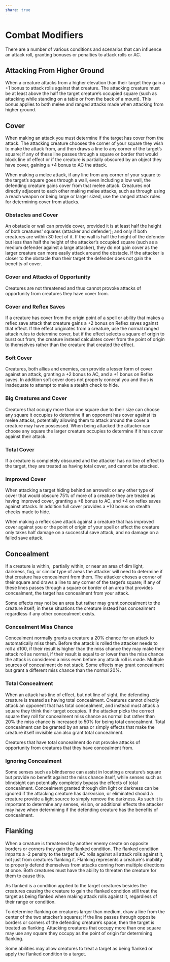 ```yaml
---
share: true
---
```

# Combat Modifiers
 
There are a number of various conditions and scenarios that can influence an attack roll, granting bonuses or penalties to attack rolls or AC.

## Attacking From Higher Ground

When a creature attacks from a higher elevation than their target they gain a +1 bonus to attack rolls against that creature. The attacking creature must be at least above the half the target creature’s occupied square (such as attacking while standing on a table or from the back of a mount). This bonus applies to both melee and ranged attacks made when attacking from higher ground.

## Cover

When making an attack you must determine if the target has cover from the attack. The attacking creature chooses the corner of your square they wish to make the attack from, and then draws a line to any corner of the target’s square; if any of these line passes through a square or border that would block line of effect or if the creature is partially obscured by an object they have cover, gaining a +4 bonus to AC the attack.

When making a melee attack, if any line from any corner of your square to the target’s square goes through a wall, even including a low wall, the defending creature gains cover from that melee attack. Creatures not directly adjacent to each other making melee attacks, such as through using a reach weapon or being large or larger sized, use the ranged attack rules for determining cover from attacks.

### Obstacles and Cover

An obstacle or wall can provide cover, provided it is at least half the height of both creatures' squares (attacker and defender); and only if both creatures are within 30 feet of it. If the wall is half the height of the defender but less than half the height of the attacker’s occupied square (such as a medium defender against a large attacker), they do not gain cover as the larger creature can more easily attack around the obstacle. If the attacker is closer to the obstacle than their target the defender does not gain the benefits of cover.

### Cover and Attacks of Opportunity

Creatures are not threatened and thus cannot provoke attacks of opportunity from creatures they have cover from.

### Cover and Reflex Saves

If a creature has cover from the origin point of a spell or ability that makes a reflex save attack that creature gains a +2 bonus on Reflex saves against that effect. If the effect originates from a creature, use the normal ranged attack rules to determine cover, but if the effect selects a square of origin to burst out from, the creature instead calculates cover from the point of origin to themselves rather than the creature that created the effect.

### Soft Cover

Creatures, both allies and enemies, can provide a lesser form of cover against an attack, granting a +2 bonus to AC, and a +1 bonus on Reflex saves. In addition soft cover does not properly conceal you and thus is inadequate to attempt to make a stealth check to hide.

### Big Creatures and Cover

Creatures that occupy more than one square due to their size can choose any square it occupies to determine if an opponent has cover against its melee attacks, potentially allowing them to attack around the cover a creature may have possessed. When being attacked the attacker can choose any square the larger creature occupies to determine if it has cover against their attack.

### Total Cover

If a creature is completely obscured and the attacker has no line of effect to the target, they are treated as having total cover, and cannot be attacked.

### Improved Cover

When attacking a target hiding behind an arrowslit or any other type of cover that would obscure 75% of more of a creature they are treated as having improved cover, granting a +8 bonus to AC, and +4 on reflex saves against attacks. In addition full cover provides a +10 bonus on stealth checks made to hide.

When making a reflex save attack against a creature that has improved cover against you or the point of origin of your spell or effect the creature only takes half damage on a successful save attack, and no damage on a failed save attack.

## Concealment

If a creature is within,  partially within, or near an area of dim light, darkness, fog, or similar type of areas the attacker will need to determine if that creature has concealment from them. The attacker choses a corner of their square and draws a line to any corner of the target’s square; if any of these lines passes through a square or border of an area that provides concealment, the target has concealment from your attack.

Some effects may not be an area but rather may grant concealment to the creature itself; in these situations the creature instead has concealment regardless if any other concealment exists.

### Concealment Miss Chance

Concealment normally grants a creature a 20% chance for an attack to automatically miss them. Before the attack is rolled the attacker needs to roll a d100, if their result is higher than the miss chance they may make their attack roll as normal, if their result is equal to or lower than the miss chance the attack is considered a miss even before any attack roll is made. Multiple sources of concealment do not stack. Some effects may grant concealment but grant a different miss chance than the normal 20%.

### Total Concealment

When an attack has line of effect, but not line of sight, the defending creature is treated as having total concealment. Creatures cannot directly attack an opponent that has total concealment, and instead must attack a square they think their target occupies. If the attacker picks the correct square they roll for concealment miss chance as normal but rather than 20% the miss chance is increased to 50% for being total concealment. Total concealment can be granted by an area or simply effects that make the creature itself invisible can also grant total concealment.

Creatures that have total concealment do not provoke attacks of opportunity from creatures that they have concealment from.

### Ignoring Concealment

Some senses such as blindsense can assist in locating a creature’s square but provide no benefit against the miss chance itself, while senses such as blindsight can potentially completely bypass the effects of total concealment. Concealment granted through dim light or darkness can be ignored if the attacking creature has darkvision, or eliminated should a creature provide a light source to simply remove the darkness. As such it is important to determine any senses, vision, or additional effects the attacker may have when determining if the defending creature has the benefits of concealment.

## Flanking

When a creature is threatened by another enemy create on opposite borders or corners they gain the flanked condition. The flanked condition imparts a -2 penalty to the target's AC rolls against all attack rolls against it, not just from creatures flanking it. Flanking represents a creature's inability to properly defend themselves from attacks coming from multiple directions at once. Both creatures must have the ability to threaten the creature for them to cause this. 

As flanked is a condition applied to the target creatures besides the creatures causing the creature to gain the flanked condition still treat the target as being flanked when making attack rolls against it, regardless of their range or condition.

To determine flanking on creatures larger than medium, draw a line from the center of the two attacker’s squares; if the line passes through opposite borders or corners of the defending creature’s space, then the target is treated as flanking. Attacking creatures that occupy more than one square may use any square they occupy as the point of origin for determining flanking.

Some abilities may allow creatures to treat a target as being flanked or apply the flanked condition to a target.